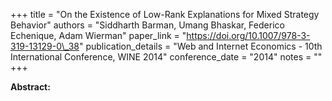 +++
title = "On the Existence of Low-Rank Explanations for Mixed Strategy Behavior"
authors = "Siddharth Barman, Umang Bhaskar, Federico Echenique, Adam Wierman"
paper_link = "https://doi.org/10.1007/978-3-319-13129-0\_38"
publication_details = "Web and Internet Economics - 10th International Conference,  WINE 2014"
conference_date = "2014"
notes = ""
+++

<b>Abstract:</b>
